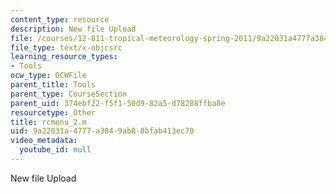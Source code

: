 ```yaml
---
content_type: resource
description: New file Upload
file: /courses/12-811-tropical-meteorology-spring-2011/9a22031a4777a3849ab88bfab413ec70_rcmenu_2.m
file_type: text/x-objcsrc
learning_resource_types:
- Tools
ocw_type: OCWFile
parent_title: Tools
parent_type: CourseSection
parent_uid: 374ebf22-f5f1-50d9-82a5-d78288ffba8e
resourcetype: Other
title: rcmenu_2.m
uid: 9a22031a-4777-a384-9ab8-8bfab413ec70
video_metadata:
  youtube_id: null
---
```

New file Upload